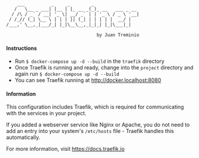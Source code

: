         ___          _     _        _                 
       /   \__ _ ___| |__ | |_ __ _(_)_ __   ___ _ __ 
      / /\ / _` / __| '_ \| __/ _` | | '_ \ / _ \ '__|
     / /_// (_| \__ \ | | | || (_| | | | | |  __/ |   
    /___,' \__,_|___/_| |_|\__\__,_|_|_| |_|\___|_|   
                                                      
                                      by Juan Treminio

#### Instructions

* Run `$ docker-compose up -d --build` in the `traefik` directory
* Once Traefik is running and ready, change into the `project` 
    directory and again run `$ docker-compose up -d --build`
* You can see Traefik running at http://docker.localhost:8080

#### Information

This configuration includes Traefik, which is required for
communicating with the services in your project.

If you added a webserver service like Nginx or Apache, you do not
need to add an entry into your system's `/etc/hosts` file - Traefik
handles this automatically.

For more information, visit https://docs.traefik.io

